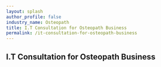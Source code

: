 ```yaml
---
layout: splash 
author_profile: false 
industry_name: Osteopath
title: I.T Consultation for Osteopath Business
permalink: /it-consultation-for-osteopath-business
---
```


## I.T Consultation for Osteopath Business